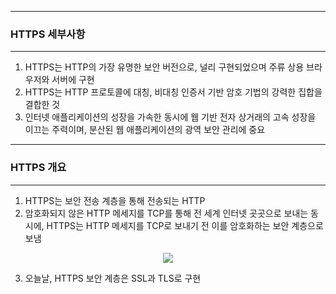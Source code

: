 -----
### HTTPS 세부사항
-----
1. HTTPS는 HTTP의 가장 유명한 보안 버전으로, 널리 구현되었으며 주류 상용 브라우저와 서버에 구현
2. HTTPS는 HTTP 프로토콜에 대칭, 비대칭 인증서 기반 암호 기법의 강력한 집합을 결합한 것
3. 인터넷 애플리케이션의 성장을 가속한 동시에 웹 기반 전자 상거래의 고속 성장을 이끄는 주력이며, 분산된 웹 애플리케이션의 광역 보안 관리에 중요

-----
### HTTPS 개요
-----
1. HTTPS는 보안 전송 계층을 통해 전송되는 HTTP
2. 암호화되지 않은 HTTP 메세지를 TCP를 통해 전 세계 인터넷 곳곳으로 보내는 동시에, HTTPS는 HTTP 메세지를 TCP로 보내기 전 이를 암호화하는 보안 계층으로 보냄
<div align="center">
<img src="https://github.com/user-attachments/assets/9fb70043-82f1-4175-9fdf-e9a957ab2e1b">
</div>

3. 오늘날, HTTPS 보안 계층은 SSL과 TLS로 구현

